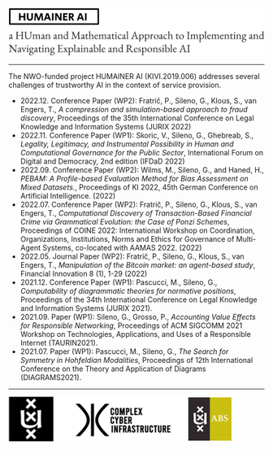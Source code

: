 <img src="header.png" alt="HUMAINER AI">

<hr>

The NWO-funded project HUMAINER AI (KIVI.2019.006) addresses several challenges of trustworthy AI in the context of service provision.

- 2022.12. Conference Paper (WP2): Fratrič, P., Sileno, G., Klous, S., van Engers, T., *A compression and simulation-based approach to fraud discovery*, Proceedings of the 35th International Conference on Legal Knowledge and Information Systems (JURIX 2022) 
- 2022.11. Conference Paper (WP1): Skoric, V., Sileno, G., Ghebreab, S., *Legality, Legitimacy, and Instrumental Possibility in Human and Computational Governance for the Public Sector*, International Forum on Digital and Democracy, 2nd edition (IFDaD 2022) 
- 2022.09. Conference Paper (WP2): Wilms, M., Sileno, G., and Haned, H., *PEBAM: A Profile-based Evaluation Method for Bias Assessment on Mixed Datasets.*, Proceedings of KI 2022, 45th German Conference on Artificial Intelligence. (2022)
- 2022.07. Conference Paper (WP2): Fratrič, P., Sileno, G., Klous, S., van Engers, T., *Computational Discovery of Transaction-Based Financial Crime via Grammatical Evolution: the Case of Ponzi Schemes*, Proceedings of COINE 2022: International Workshop on Coordination, Organizations, Institutions, Norms and Ethics for Governance of Multi-Agent Systems, co-located with AAMAS 2022. (2022)
- 2022.05. Journal Paper (WP2): Fratrič, P., Sileno, G., Klous, S., van Engers, T., *Manipulation of the Bitcoin market: an agent-based study*, Financial Innovation 8 (1), 1-29 (2022)
- 2021.12. Conference Paper (WP1): Pascucci, M., Sileno, G., *Computability of diagrammatic theories for normative positions*, Proceedings of the 34th International Conference on Legal Knowledge and Information Systems (JURIX 2021).
- 2021.09. Paper (WP1): Sileno, G., Grosso, P., *Accounting Value Effects for Responsible Networking*, Proceedings of ACM SIGCOMM 2021 Workshop on Technologies, Applications, and Uses of a Responsible Internet (TAURIN2021).
- 2021.07. Paper (WP1): Pascucci, M., Sileno, G., *The Search for Symmetry in Hohfeldian Modalities*, Proceedings of 12th International Conference on the Theory and Application of Diagrams (DIAGRAMS2021).

<hr>

<img src="footer.png">
